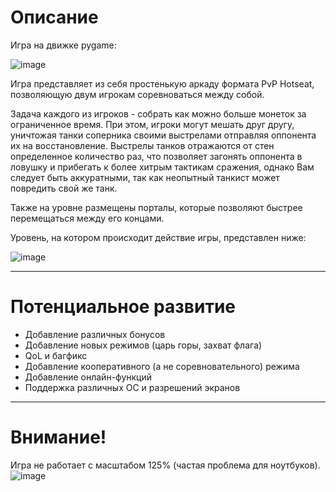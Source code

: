 # Описание
Игра на движке pygame:

![image](https://github.com/user-attachments/assets/8870f74e-bd63-43f2-9c66-50b7fbc85588)


Игра представляет из себя простенькую аркаду формата PvP Hotseat, позволяющую двум игрокам соревноваться между собой.

Задача каждого из игроков - собрать как можно больше монеток за ограниченное время. При этом, игроки могут мешать друг другу, уничтожая танки соперника своими выстрелами отправляя оппонента их на восстановление.
Выстрелы танков отражаются от стен определенное количество раз, что позволяет загонять оппонента в ловушку и прибегать к более хитрым тактикам сражения, однако Вам следует быть аккуратными, так как неопытный танкист может повредить свой же танк.

Также на уровне размещены порталы, которые позволяют быстрее перемещаться между его концами.

Уровень, на котором происходит действие игры, представлен ниже:

![image](https://github.com/user-attachments/assets/008e69d8-ae93-4eab-bee2-0193e89d75a7)

***
# Потенциальное развитие
* Добавление различных бонусов
* Добавление новых режимов (царь горы, захват флага)
* QoL и багфикс
* Добавление кооперативного (а не соревновательного) режима
* Добавление онлайн-функций
* Поддержка различных ОС и разрешений экранов
  
***
# Внимание!
Игра не работает с масштабом 125% (частая проблема для ноутбуков).
![image](https://github.com/user-attachments/assets/409b5437-8143-46f2-98e3-cc049b1e1fe0)
